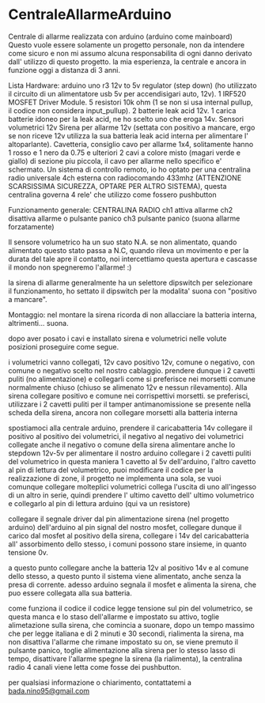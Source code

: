 # CentraleAllarmeArduino
Centrale di allarme realizzata con arduino (arduino come mainboard)
Questo vuole essere solamente un progetto personale, non da intendere come sicuro e non mi assumo alcuna responsabilita di ogni danno derivato dall' utilizzo di questo progetto.
la mia esperienza, la centrale e ancora in funzione oggi a distanza di 3 anni.

Lista Hardware:
arduino uno r3
12v to 5v regulator (step down) (ho utilizzato il circuito di un alimentatore usb 5v per accendisigari auto, 12v).
1 IRF520 MOSFET Driver Module.
5 resistori 10k ohm (1 se non si usa internal pullup, il codice non considera input_pullup).
2 batterie leak acid 12v.
1 carica batterie idoneo per la leak acid, ne ho scelto uno che eroga 14v.
Sensori volumetrici 12v
Sirena per allarme 12v (settata con positivo a mancare, ergo se non riceve 12v utilizza la sua batteria leak acid interna per alimentare l' altoparlante).
Cavetteria, consiglio cavo per allarme 1x4, solitamente hanno 1 rosso e 1 nero da 0.75 e ulteriori 2 cavi a colore misto (magari verde e giallo) di sezione piu piccola, il cavo per allarme nello specifico e' schermato.
Un sistema di controllo remoto, io ho optato per una centralina radio universale 4ch esterna con radiocomando 433mhz (ATTENZIONE SCARSISSIMA SICUREZZA, OPTARE PER ALTRO SISTEMA), questa centralina governa 4 rele' che utilizzo come fossero pushbutton

Funzionamento generale:
CENTRALINA RADIO
ch1 attiva allarme
ch2 disattiva allarme o pulsante panico
ch3 pulsante panico (suona allarme forzatamente)


Il sensore volumetrico ha un suo stato N.A. se non alimentato, quando alimentato questo stato passa a N.C, quando rileva un movimento e per la durata del tale apre il contatto, noi intercettiamo questa apertura e cascasse il mondo non spegneremo l'allarme! :)

la sirena di allarme generalmente ha un selettore dipswitch per selezionare il funzionamento, ho settato il dipswitch per la modalita' suona con "positivo a mancare".

Montaggio:
nel montare la sirena ricorda di non allacciare la batteria interna, altrimenti... suona.

dopo aver posato i cavi e installato sirena e volumetrici nelle volute posizioni proseguire come segue.

i volumetrici vanno collegati, 12v cavo positivo 12v, comune o negativo, con comune o negativo scelto nel nostro cablaggio.
prendere dunque i 2 cavetti puliti (no alimentazione) e collegarli come si preferisce nei morsetti comune normalmente chiuso (chiuso se alimenato 12v e nessun rilevamento). 
Alla sirena collegare positivo e comune nei corrispettivi morsetti. se preferisci, utilizzare i 2 cavetti puliti per il tamper antimanomissione se presente nella scheda della sirena, ancora non collegare morsetti alla batteria interna

spostiamoci alla centrale arduino, prendere il caricabatteria 14v collegare il positivo al positivo dei volumetrici, il negativo al negativo dei volumetrici
collegate anche il negativo o comune della sirena
alimentare anche lo stepdown 12v-5v per alimentare il nostro arduino
collegare i 2 cavetti puliti del volumetrico in questa maniera 1 cavetto al 5v dell'arduino, l'altro cavetto al pin di lettura del volumetrico, puoi modificare il codice per la realizzazione di zone, il progetto ne implementa una sola, se vuoi comunque collegare molteplici volumetrici collega l'uscita di uno all'ingesso di un altro in serie, quindi prendere l' ultimo cavetto dell' ultimo volumetrico e collegarlo al pin di lettura arduino (qui va un resistore)

collegare il segnale driver dal pin alimentazione sirena (nel progetto arduino) dell'arduino al pin signal del nostro mosfet, collegare dunque il carico dal mosfet al positivo della sirena, collegare i 14v del caricabatteria all' assorbimento dello stesso, i comuni possono stare insieme, in quanto tensione 0v.

a questo punto collegare anche la batteria 12v al positivo 14v e al comune dello stesso, a questo punto il sistema viene alimentato, anche senza la presa di corrente.
adesso arduino segnala il mosfet e alimenta la sirena, che puo essere collegata alla sua batteria.

come funziona il codice
il codice legge tensione sul pin del volumetrico, se questa manca e lo staso dell'allarme e impostato su attivo, toglie alimetazione sulla sirena, che comincia a suonare, dopo un tempo massimo che per legge italiana e di 2 minuti e 30 secondi, rialimenta la sirena, ma non disattiva l'allarme che rimane impostato su on, se viene premuto il pulsante panico, toglie alimentazione alla sirena per lo stesso lasso di tempo, disattivare l'allarme spegne la sirena (la rialimenta), la centralina radio 4 canali viene letta come fosse dei pushbutton.

per qualsiasi informazione o chiarimento, contattatemi a bada.nino95@gmail.com
